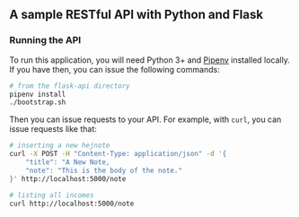 ## A sample RESTful API with Python and Flask

### Running the API

To run this application, you will need Python 3+ and [Pipenv](https://pipenv.readthedocs.io/en/latest/) installed locally. If you have then, you can issue the following commands:

```bash
# from the flask-api directory
pipenv install
./bootstrap.sh 
```

Then you can issue requests to your API. For example, with `curl`, you can issue requests like that:

```bash
# inserting a new hejnote
curl -X POST -H "Content-Type: application/json" -d '{
    "title": "A New Note,
    "note": "This is the body of the note."
}' http://localhost:5000/note

# listing all incomes
curl http://localhost:5000/note
```